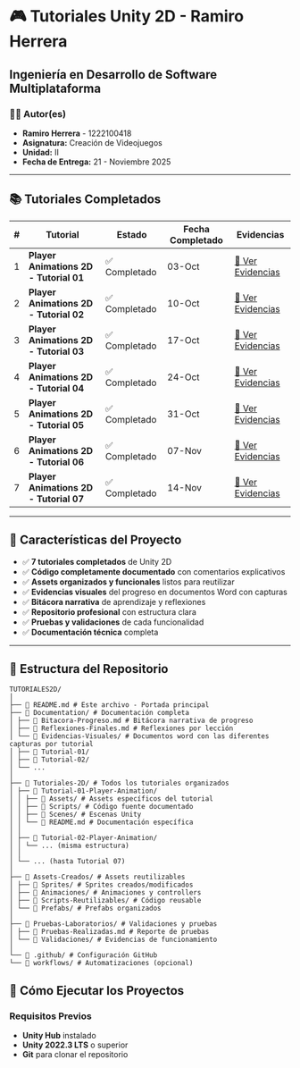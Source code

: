 # 🎮 Tutoriales Unity 2D - Ramiro Herrera
## Ingeniería en Desarrollo de Software Multiplataforma

### 👨‍💻 Autor(es)
- **Ramiro Herrera** - 1222100418
- **Asignatura:** Creación de Videojuegos
- **Unidad:** II
- **Fecha de Entrega:** 21 - Noviembre 2025

---

## 📚 Tutoriales Completados

| # | Tutorial | Estado | Fecha Completado | Evidencias |
|---|----------|---------|------------------|------------|
| 1 | **Player Animations 2D - Tutorial 01** | ✅ Completado | 03-Oct | [📄 Ver Evidencias](Documentation/Evidencias-Visuales/Tutorial-01/Tutorial01-evidencias.docx) |
| 2 | **Player Animations 2D - Tutorial 02** | ✅ Completado | 10-Oct | [📄 Ver Evidencias](Documentation/Evidencias-Visuales/Tutorial-02/Tutorial02-evidencias.docx) |
| 3 | **Player Animations 2D - Tutorial 03** | ✅ Completado | 17-Oct | [📄 Ver Evidencias](Documentation/Evidencias-Visuales/Tutorial-03/Tutorial03-evidencias.docx) |
| 4 | **Player Animations 2D - Tutorial 04** | ✅ Completado | 24-Oct | [📄 Ver Evidencias](Documentation/Evidencias-Visuales/Tutorial-04/Tutorial04-evidencias.docx) |
| 5 | **Player Animations 2D - Tutorial 05** | ✅ Completado | 31-Oct | [📄 Ver Evidencias](Documentation/Evidencias-Visuales/Tutorial-05/Tutorial05-evidencias.docx) |
| 6 | **Player Animations 2D - Tutorial 06** | ✅ Completado | 07-Nov | [📄 Ver Evidencias](Documentation/Evidencias-Visuales/Tutorial-06/Tutorial06-evidencias.docx) |
| 7 | **Player Animations 2D - Tutorial 07** | ✅ Completado | 14-Nov | [📄 Ver Evidencias](Documentation/Evidencias-Visuales/Tutorial-07/Tutorial07-evidencias.docx) |

---

## 🚀 Características del Proyecto

- ✅ **7 tutoriales completados** de Unity 2D
- ✅ **Código completamente documentado** con comentarios explicativos
- ✅ **Assets organizados y funcionales** listos para reutilizar
- ✅ **Evidencias visuales** del progreso en documentos Word con capturas
- ✅ **Bitácora narrativa** de aprendizaje y reflexiones
- ✅ **Repositorio profesional** con estructura clara
- ✅ **Pruebas y validaciones** de cada funcionalidad
- ✅ **Documentación técnica** completa

---

## 📁 Estructura del Repositorio

```plaintext
TUTORIALES2D/
│
├── 📄 README.md # Este archivo - Portada principal
├── 📁 Documentation/ # Documentación completa
│ ├── 📄 Bitacora-Progreso.md # Bitácora narrativa de progreso
│ ├── 📄 Reflexiones-Finales.md # Reflexiones por lección
│ └── 📁 Evidencias-Visuales/ # Documentos word con las diferentes capturas por tutorial
│ ├── 📁 Tutorial-01/
│ ├── 📁 Tutorial-02/
│ └── ...
│
├── 📁 Tutoriales-2D/ # Todos los tutoriales organizados
│ ├── 📁 Tutorial-01-Player-Animation/
│ │ ├── 📁 Assets/ # Assets específicos del tutorial
│ │ ├── 📁 Scripts/ # Código fuente documentado
│ │ ├── 📁 Scenes/ # Escenas Unity
│ │ └── 📄 README.md # Documentación específica
│ │
│ ├── 📁 Tutorial-02-Player-Animation/
│ │ └── ... (misma estructura)
│ │
│ └── ... (hasta Tutorial 07)
│
├── 📁 Assets-Creados/ # Assets reutilizables
│ ├── 📁 Sprites/ # Sprites creados/modificados
│ ├── 📁 Animaciones/ # Animaciones y controllers
│ ├── 📁 Scripts-Reutilizables/ # Código reusable
│ └── 📁 Prefabs/ # Prefabs organizados
│
├── 📁 Pruebas-Laboratorios/ # Validaciones y pruebas
│ ├── 📄 Pruebas-Realizadas.md # Reporte de pruebas
│ └── 📁 Validaciones/ # Evidencias de funcionamiento
│
└── 📁 .github/ # Configuración GitHub
└── 📁 workflows/ # Automatizaciones (opcional)
```

## 🎯 Cómo Ejecutar los Proyectos

### Requisitos Previos
- **Unity Hub** instalado
- **Unity 2022.3 LTS** o superior
- **Git** para clonar el repositorio